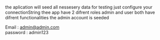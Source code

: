 the aplication will seed all nessesery data for testing  just configure your connectionString
thee app have 2 difrent roles admin and user both have difrent functionalities 
the admin account is seeded 

Email : admin@admin.com   
password : admin123
